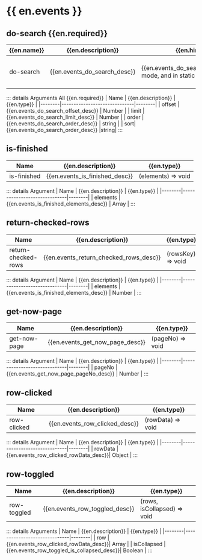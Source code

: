 <script setup>
import * as en from "/locales/en.json";
</script>

# {{ en.events }}

## do-search <Badge type="danger" >{{en.required}}</Badge>

| {{en.name}} | {{en.description}}                                                                   | {{en.hint}}                                                  | {{en.type}}                            |
| ----------- | ------------------------------------------------------------------------------------ | ------------------------------------------------------------ | -------------------------------------- |
| do-search   | {{en.events_do_search_desc}} | {{en.events_do_search_hint}}efault mode, and in static mode, it's not. | `(offset, limit, order, sort) => void` |

::: details Arguments <Badge type="danger"  >All {{en.required}}</Badge>
| Name | {{en.description}} | {{en.type}} |
|--------|------------------------------|--------|
| offset | {{en.events_do_search_offset_desc}} | Number |
| limit | {{en.events_do_search_limit_desc}} | Number |
| order | {{en.events_do_search_order_desc}} | string |
| sort| {{en.events_do_search_order_desc}} |string|
:::

## is-finished

| Name        | {{en.description}}                                            | {{en.type}}        |
| ----------- | ------------------------------------------------------------- | ------------------ |
| is-finished | {{en.events_is_finished_desc}} | (elements) => void |

::: details Argument
| Name | {{en.description}} | {{en.type}} |
|--------|------------------------------|--------|
| elements | {{en.events_is_finished_elements_desc}} | Array |
:::

## return-checked-rows

| Name                | {{en.description}}                                          | {{en.type}}       |
| ------------------- | ----------------------------------------------------------- | ----------------- |
| return-checked-rows | {{en.events_return_checked_rows_desc}} | (rowsKey) => void |

::: details Argument
| Name | {{en.description}} | {{en.type}} |
|--------|------------------------------|--------|
| elements | {{en.events_is_finished_elements_desc}} | Number |
:::

## get-now-page

| Name         | {{en.description}}                          | {{en.type}}      |
| ------------ | ------------------------------------------- | ---------------- |
| get-now-page | {{en.events_get_now_page_desc}} | (pageNo) => void |

::: details Argument
| Name | {{en.description}} | {{en.type}} |
|--------|------------------------------|--------|
| pageNo | {{en.events_get_now_page_pageNo_desc}} | Number |
:::

## row-clicked

| Name        | {{en.description}}                                         | {{en.type}}       |
| ----------- | ---------------------------------------------------------- | ----------------- |
| row-clicked | {{en.events_row_clicked_desc}} | (rowData) => void |

::: details Argument
| Name | {{en.description}} | {{en.type}} |
|--------|------------------------------|--------|
| rowData | {{en.events_row_clicked_rowData_desc}}| Object |
:::

## row-toggled

| Name        | {{en.description}}                                    | {{en.type}}                 |
| ----------- | ----------------------------------------------------- | --------------------------- |
| row-toggled | {{en.events_row_toggled_desc}} | (rows, isCollapsed) => void |

::: details Arguments
| Name | {{en.description}} | {{en.type}} |
|--------|------------------------------|--------|
| row | {{en.events_row_clicked_rowData_desc}}| Array |
| isCollapsed | {{en.events_row_toggled_is_collapsed_desc}}| Boolean |
:::
